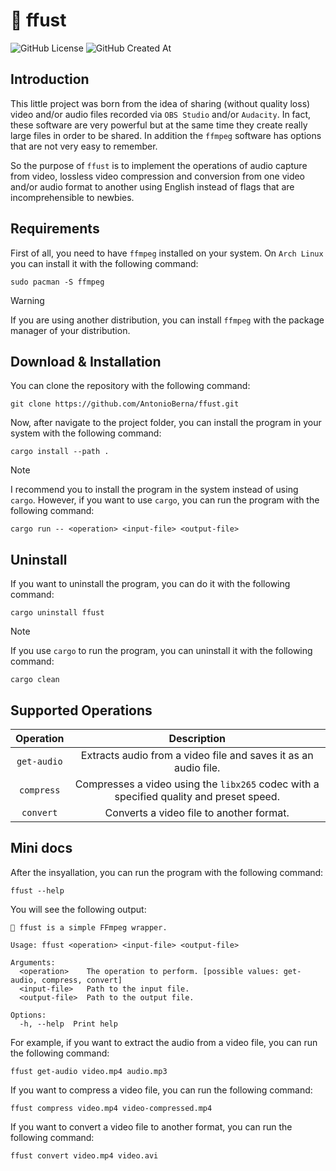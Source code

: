 # :crab: ffust

![GitHub License](https://img.shields.io/github/license/antonioberna/ffust)
![GitHub Created At](https://img.shields.io/github/created-at/antonioberna/ffust)

## Introduction

This little project was born from the idea of ​​sharing (without quality loss) video and/or audio files recorded via `OBS Studio` and/or `Audacity`. In fact, these software are very powerful but at the same time they create really large files in order to be shared. In addition the `ffmpeg` software has options that are not very easy to remember.

So the purpose of `ffust` is to implement the operations of audio capture from video, lossless video compression and conversion from one video and/or audio format to another using English instead of flags that are incomprehensible to newbies.

## Requirements

First of all, you need to have `ffmpeg` installed on your system. On `Arch Linux` you can install it with the following command:

```
sudo pacman -S ffmpeg
```

> [!WARNING]
> If you are using another distribution, you can install `ffmpeg` with the package manager of your distribution.

## Download & Installation

You can clone the repository with the following command:

```
git clone https://github.com/AntonioBerna/ffust.git
```

Now, after navigate to the project folder, you can install the program in your system with the following command:

```
cargo install --path .
```

> [!NOTE]
> I recommend you to install the program in the system instead of using `cargo`. However, if you want to use `cargo`, you can run the program with the following command:
>    ```
>    cargo run -- <operation> <input-file> <output-file>
>    ```

## Uninstall

If you want to uninstall the program, you can do it with the following command:

```
cargo uninstall ffust
```

> [!NOTE]
> If you use `cargo` to run the program, you can uninstall it with the following command:
>    ```
>    cargo clean
>    ```

## Supported Operations

| Operation   | Description                                                                             |
| :---:       | :---:                                                                                   |
| `get-audio` | Extracts audio from a video file and saves it as an audio file.                         |
| `compress`  | Compresses a video using the `libx265` codec with a specified quality and preset speed. |
| `convert`   | Converts a video file to another format.                                                |

## Mini docs

After the insyallation, you can run the program with the following command:

```
ffust --help
```

You will see the following output:

```
🦀 ffust is a simple FFmpeg wrapper.

Usage: ffust <operation> <input-file> <output-file>

Arguments:
  <operation>    The operation to perform. [possible values: get-audio, compress, convert]
  <input-file>   Path to the input file.
  <output-file>  Path to the output file.

Options:
  -h, --help  Print help
```

For example, if you want to extract the audio from a video file, you can run the following command:

```
ffust get-audio video.mp4 audio.mp3
```

If you want to compress a video file, you can run the following command:

```
ffust compress video.mp4 video-compressed.mp4
```

If you want to convert a video file to another format, you can run the following command:

```
ffust convert video.mp4 video.avi
```
